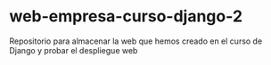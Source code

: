 # web-empresa-curso-django-2
Repositorio para almacenar la web que hemos creado en el curso de Django y probar el despliegue web
